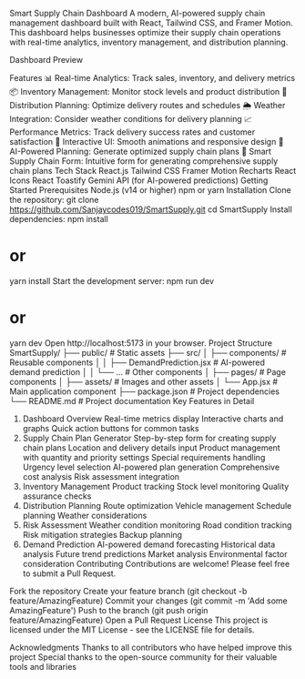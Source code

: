 Smart Supply Chain Dashboard
A modern, AI-powered supply chain management dashboard built with React, Tailwind CSS, and Framer Motion. This dashboard helps businesses optimize their supply chain operations with real-time analytics, inventory management, and distribution planning.

Dashboard Preview

Features
📊 Real-time Analytics: Track sales, inventory, and delivery metrics
📦 Inventory Management: Monitor stock levels and product distribution
🚚 Distribution Planning: Optimize delivery routes and schedules
🌦️ Weather Integration: Consider weather conditions for delivery planning
📈 Performance Metrics: Track delivery success rates and customer satisfaction
🔄 Interactive UI: Smooth animations and responsive design
🎯 AI-Powered Planning: Generate optimized supply chain plans
📝 Smart Supply Chain Form: Intuitive form for generating comprehensive supply chain plans
Tech Stack
React.js
Tailwind CSS
Framer Motion
Recharts
React Icons
React Toastify
Gemini API (for AI-powered predictions)
Getting Started
Prerequisites
Node.js (v14 or higher)
npm or yarn
Installation
Clone the repository:
git clone https://github.com/Sanjaycodes019/SmartSupply.git
cd SmartSupply
Install dependencies:
npm install
# or
yarn install
Start the development server:
npm run dev
# or
yarn dev
Open http://localhost:5173 in your browser.
Project Structure
SmartSupply/
├── public/             # Static assets
├── src/
│   ├── components/     # Reusable components
│   │   ├── DemandPrediction.jsx  # AI-powered demand prediction
│   │   └── ...        # Other components
│   ├── pages/         # Page components
│   ├── assets/        # Images and other assets
│   └── App.jsx        # Main application component
├── package.json       # Project dependencies
└── README.md         # Project documentation
Key Features in Detail
1. Dashboard Overview
Real-time metrics display
Interactive charts and graphs
Quick action buttons for common tasks
2. Supply Chain Plan Generator
Step-by-step form for creating supply chain plans
Location and delivery details input
Product management with quantity and priority settings
Special requirements handling
Urgency level selection
AI-powered plan generation
Comprehensive cost analysis
Risk assessment integration
3. Inventory Management
Product tracking
Stock level monitoring
Quality assurance checks
4. Distribution Planning
Route optimization
Vehicle management
Schedule planning
Weather considerations
5. Risk Assessment
Weather condition monitoring
Road condition tracking
Risk mitigation strategies
Backup planning
6. Demand Prediction
AI-powered demand forecasting
Historical data analysis
Future trend predictions
Market analysis
Environmental factor consideration
Contributing
Contributions are welcome! Please feel free to submit a Pull Request.

Fork the repository
Create your feature branch (git checkout -b feature/AmazingFeature)
Commit your changes (git commit -m 'Add some AmazingFeature')
Push to the branch (git push origin feature/AmazingFeature)
Open a Pull Request
License
This project is licensed under the MIT License - see the LICENSE file for details.

Acknowledgments
Thanks to all contributors who have helped improve this project
Special thanks to the open-source community for their valuable tools and libraries
